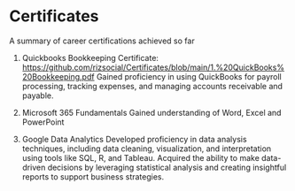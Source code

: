 # Certificates
A summary of career certifications achieved so far

1. Quickbooks Bookkeeping Certificate: https://github.com/rizsocial/Certificates/blob/main/1.%20QuickBooks%20Bookkeeping.pdf
Gained proficiency in using QuickBooks for payroll processing, tracking expenses, and managing accounts receivable and payable.

2. Microsoft 365 Fundamentals
Gained understanding of Word, Excel and PowerPoint

3. Google Data Analytics
Developed proficiency in data analysis techniques, including data cleaning, visualization, and interpretation using tools like SQL, R, and Tableau.
Acquired the ability to make data-driven decisions by leveraging statistical analysis and creating insightful reports to support business strategies.
